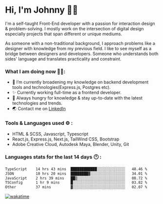 # Hi, I'm Johnny 👋🧑‍

I'm a self-taught Front-End developer with a passion for interaction design & problem-solving. I mostly work on the intersection of digital design especially projects that span different or unique mediums.

As someone with a non-traditional background, I approach problems like a designer with knowledge from my previous field. I like to see myself as a bridge between designers and developers. Someone who understands both sides' language and translates practicality and constraint.

### What I am doing now 🧑‍💻:

- 🔭 I’m currently broadening my knowledge on backend development tools and technologies(Express.js, Postgres etc).
- ✨ Currently working full-time as a frontend developer.
- 📖 Always hungry for knowledge & stay up-to-date with the latest technologies and trends.
- 🌏 Contact me on [LinkedIn](https://www.linkedin.com/in/johchai/)

### Tools & Languages used ⚙️ :

- HTML & SCSS, Javascript, Typescript
- React.js, Express.js, Next.js, TailWind CSS, Bootstrap
- Adobe Creative Cloud, Autodesk Maya, Blender, Unity, Git

### Languages stats for the last 14 days 🕛 :

<!--START_SECTION:waka-->

```txt
TypeScript    14 hrs 43 mins  ████████████░░░░░░░░░░░░░   48.46 %
JSON          10 hrs 20 mins  ████████▓░░░░░░░░░░░░░░░░   34.01 %
JavaScript    2 hrs 39 mins   ██▒░░░░░░░░░░░░░░░░░░░░░░   08.72 %
TSConfig      1 hr 9 mins     █░░░░░░░░░░░░░░░░░░░░░░░░   03.82 %
Other         37 mins         ▓░░░░░░░░░░░░░░░░░░░░░░░░   02.07 %
```

<!--END_SECTION:waka-->

[![wakatime](https://wakatime.com/badge/user/0cd14e89-b357-451d-b5c1-4a79286fb5a6.svg)](https://wakatime.com/@0cd14e89-b357-451d-b5c1-4a79286fb5a6)
